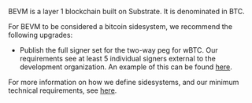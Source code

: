 BEVM is a layer 1 blockchain built on Substrate. It is denominated in BTC.

For BEVM to be considered a bitcoin sidesystem, we recommend the following upgrades:

- Publish the full signer set for the two-way peg for wBTC. Our requirements see at least 5 individual signers external to the development organization. An example of this can be found [here](https://bitcoinl2labs.com/sbtc-rollout#sbtc-signers).

For more information on how we define sidesystems, and our minimum technical requirements, see [here](https://www.lxresearch.co/starting-to-define-layers-a-year-later/).
